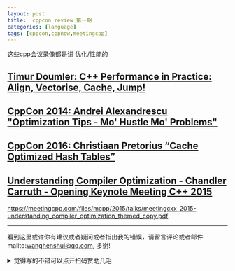 ```yaml
---
layout: post
title:  cppcon review 第一期
categories: [language]
tags: [cppcon,cppnow,meetingcpp]
---
```


这些cpp会议录像都是讲 优化/性能的

<!-- more -->

## [Timur Doumler: C++ Performance in Practice: Align, Vectorise, Cache, Jump!](https://www.youtube.com/watch?v=c-hZpChQKe0)





## [CppCon 2014: Andrei Alexandrescu "Optimization Tips - Mo' Hustle Mo' Problems"](https://www.youtube.com/watch?v=Qq_WaiwzOtI)



## [CppCon 2016: Christiaan Pretorius “Cache Optimized Hash Tables”](https://www.youtube.com/watch?v=aXj_DsIx1xs)



## [Understanding Compiler Optimization - Chandler Carruth - Opening Keynote Meeting C++ 2015](https://www.youtube.com/watch?v=FnGCDLhaxKU)

https://meetingcpp.com/files/mcpp/2015/talks/meetingcxx_2015-understanding_compiler_optimization_themed_copy.pdf





---

看到这里或许你有建议或者疑问或者指出我的错误，请留言评论或者邮件mailto:wanghenshui@qq.com, 多谢! 
<details>
<summary>觉得写的不错可以点开扫码赞助几毛</summary>
<img src="https://wanghenshui.github.io/assets/wepay.png" alt="微信转账">
</details>